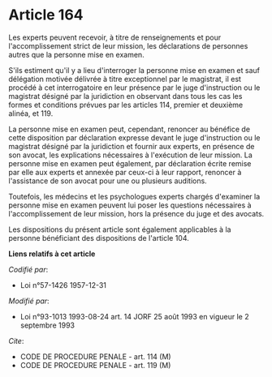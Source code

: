 # Article 164

Les experts peuvent recevoir, à titre de renseignements et pour l'accomplissement strict de leur mission, les déclarations de
personnes autres que la personne mise en examen.

S'ils estiment qu'il y a lieu d'interroger la personne mise en examen et sauf délégation motivée délivrée à titre
exceptionnel par le magistrat, il est procédé à cet interrogatoire en leur présence par le juge d'instruction ou le magistrat
désigné par la juridiction en observant dans tous les cas les formes et conditions prévues par les articles 114, premier et
deuxième alinéa, et 119.

La personne mise en examen peut, cependant, renoncer au bénéfice de cette disposition par déclaration expresse devant le juge
d'instruction ou le magistrat désigné par la juridiction et fournir aux experts, en présence de son avocat, les explications
nécessaires à l'exécution de leur mission. La personne mise en examen peut également, par déclaration écrite remise par elle
aux experts et annexée par ceux-ci à leur rapport, renoncer à l'assistance de son avocat pour une ou plusieurs auditions.

Toutefois, les médecins et les psychologues experts chargés d'examiner la personne mise en examen peuvent lui poser les
questions nécessaires à l'accomplissement de leur mission, hors la présence du juge et des avocats.

Les dispositions du présent article sont également applicables à la personne bénéficiant des dispositions de l'article 104.

**Liens relatifs à cet article**

_Codifié par_:

  - Loi n°57-1426 1957-12-31

_Modifié par_:

  - Loi n°93-1013 1993-08-24 art. 14 JORF 25 août 1993 en vigueur le 2 septembre 1993

_Cite_:

  - CODE DE PROCEDURE PENALE - art. 114 (M)
  - CODE DE PROCEDURE PENALE - art. 119 (M)
